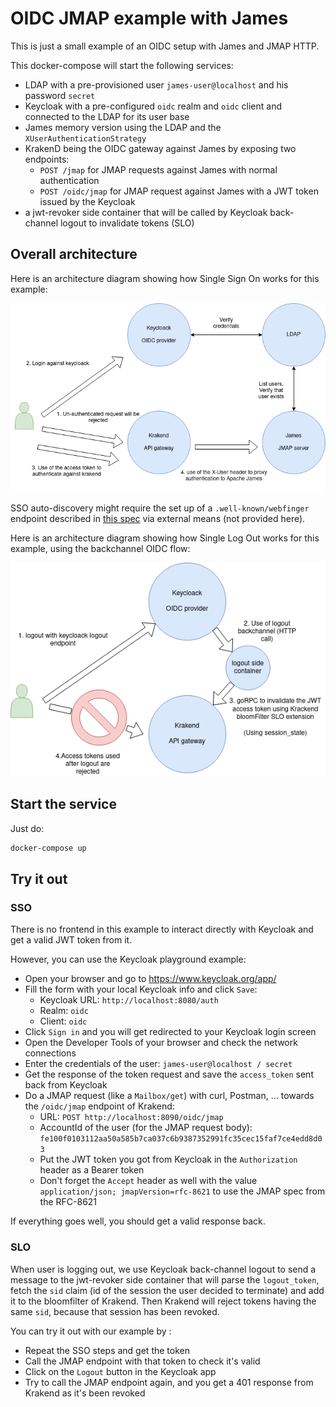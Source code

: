 OIDC JMAP example with James
====

This is just a small example of an OIDC setup with James and JMAP HTTP. 

This docker-compose will start the following services:

* LDAP with a pre-provisioned user `james-user@localhost` and his password `secret`
* Keycloak with a pre-configured `oidc` realm and `oidc` client and connected to the LDAP for its user base
* James memory version using the LDAP and the `XUserAuthenticationStrategy`
* KrakenD being the OIDC gateway against James by exposing two endpoints: 
  * `POST /jmap` for JMAP requests against James with normal authentication
  * `POST /oidc/jmap` for JMAP request against James with a JWT token issued by the Keycloak
 * a jwt-revoker side container that will be called by Keycloak back-channel logout to invalidate tokens (SLO)
  
## Overall architecture

Here is an architecture diagram showing how Single Sign On works for this example:

![](oidc-sso.png)

SSO auto-discovery might require the set up of a `.well-known/webfinger` endpoint described in 
[this spec](https://openid.net/specs/openid-connect-discovery-1_0.html)
via external means (not provided here).

Here is an architecture diagram showing how Single Log Out works for this example, using the backchannel OIDC flow:

![](oidc-slo.png)

## Start the service

Just do:

```bash
docker-compose up
```

## Try it out

### SSO

There is no frontend in this example to interact directly with Keycloak and get a valid JWT token from it. 

However, you can use the Keycloak playground example:

* Open your browser and go to https://www.keycloak.org/app/
* Fill the form with your local Keycloak info and click `Save`:
  * Keycloak URL: `http://localhost:8080/auth`
  * Realm: `oidc`
  * Client: `oidc`
* Click `Sign in` and you will get redirected to your Keycloak login screen
* Open the Developer Tools of your browser and check the network connections
* Enter the credentials of the user: `james-user@localhost / secret`
* Get the response of the token request and save the `access_token` sent back from Keycloak
* Do a JMAP request (like a `Mailbox/get`) with curl, Postman, ... towards the `/oidc/jmap` endpoint of Krakend:
  * URL: `POST http://localhost:8090/oidc/jmap`
  * AccountId of the user (for the JMAP request body): `fe100f0103112aa50a585b7ca037c6b9387352991fc35cec15faf7ce4edd8d03`
  * Put the JWT token you got from Keycloak in the `Authorization` header as a Bearer token
  * Don't forget the `Accept` header as well with the value `application/json; jmapVersion=rfc-8621` to use the JMAP spec from the RFC-8621

If everything goes well, you should get a valid response back.

### SLO

When user is logging out, we use Keycloak back-channel logout to send a message to the jwt-revoker side container 
that will parse the `logout_token`, fetch the `sid` claim (id of the session the user decided to terminate) and add it
to the bloomfilter of Krakend. Then Krakend will reject tokens having the same `sid`, because that session has been revoked.

You can try it out with our example by :

* Repeat the SSO steps and get the token
* Call the JMAP endpoint with that token to check it's valid
* Click on the `Logout` button in the Keycloak app
* Try to call the JMAP endpoint again, and you get a 401 response from Krakend as it's been revoked
